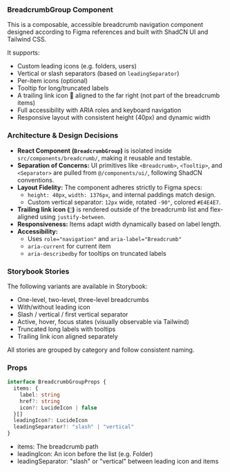 
### BreadcrumbGroup Component

This is a composable, accessible breadcrumb navigation component designed according to Figma references and built with ShadCN UI and Tailwind CSS.

It supports:

- Custom leading icons (e.g. folders, users)
- Vertical or slash separators (based on `leadingSeparator`)
- Per-item icons (optional)
- Tooltip for long/truncated labels
- A trailing link icon 🔗 aligned to the far right (not part of the breadcrumb items)
- Full accessibility with ARIA roles and keyboard navigation
- Responsive layout with consistent height (40px) and dynamic width

### Architecture & Design Decisions

- **React Component (`BreadcrumbGroup`)** is isolated inside `src/components/breadcrumb/`, making it reusable and testable.
- **Separation of Concerns:** UI primitives like `<Breadcrumb>`, `<Tooltip>`, and `<Separator>` are pulled from `@/components/ui/`, following ShadCN conventions.
- **Layout Fidelity:** The component adheres strictly to Figma specs:
  - `height: 40px`, `width: 1376px`, and internal paddings match design.
  - Custom vertical separator: `12px` wide, rotated `-90°`, colored `#E4E4E7`.
- **Trailing link icon (`🔗`)** is rendered outside of the breadcrumb list and flex-aligned using `justify-between`.
- **Responsiveness:** Items adapt width dynamically based on label length.
- **Accessibility:**
  - Uses `role="navigation"` and `aria-label="Breadcrumb"`
  - `aria-current` for current item
  - `aria-describedby` for tooltips on truncated labels

### Storybook Stories

The following variants are available in Storybook:

- One-level, two-level, three-level breadcrumbs
- With/without leading icon
- Slash / vertical / first vertical separator
- Active, hover, focus states (visually observable via Tailwind)
- Truncated long labels with tooltips
- Trailing link icon aligned separately

All stories are grouped by category and follow consistent naming.

### Props

```ts
interface BreadcrumbGroupProps {
  items: {
    label: string
    href?: string
    icon?: LucideIcon | false
  }[]
  leadingIcon?: LucideIcon
  leadingSeparator?: "slash" | "vertical"
}
```
- items: The breadcrumb path
- leadingIcon: An icon before the list (e.g. Folder)
- leadingSeparator: "slash" or "vertical" between leading icon and items